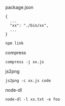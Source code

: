 package.json
```
{
  ...
  "xx": "./bin/xx",
  ...
}
```

```
npm link 
```


compress
```
compress -j xx.js
```

js2png
```
js2png -c xx.js code
```

node-dl
```
node-dl -l xx.txt -e foo
```
